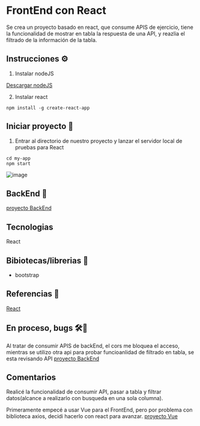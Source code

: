 ﻿# FrontEnd con React
 
Se crea un proyecto basado en react, que consume APIS de ejercicio, tiene la funcionalidad de mostrar en tabla la respuesta de una API, y reazlia el filtrado de la información de la tabla.

## Instrucciones ⚙️

1. Instalar nodeJS

[Descargar nodeJS](https://nodejs.org/en/download/package-manager)

2. Instalar react

```
npm install -g create-react-app
```


## Iniciar proyecto 🚀

1. Entrar al directorio de nuestro proyecto y lanzar el servidor local de pruebas para React

```
cd my-app
npm start
```

![image](https://github.com/AliciaGaona/appEnewsFrontwithReact/assets/99162884/8ee6f5fe-4e79-4f3e-b824-59615836ed6a)


## BackEnd 🚀

[proyecto BackEnd](https://github.com/AliciaGaona/appEnews)

 ## Tecnologias

 React

 ## Bibiotecas/librerias 🔧

 - bootstrap

 ## Referencias 🔧

 [React](https://react.dev)


 ## En proceso, bugs 🛠️🔎

Al tratar de consumir APIS de backEnd, el cors me bloquea el acceso, mientras se utilizo otra api para probar funcioanlidad de filtrado en tabla, se esta revisando API [proyecto BackEnd](https://github.com/AliciaGaona/appEnews)


 ## Comentarios

 Realicé la funcionalidad de consumir API, pasar a tabla y filtrar datos(alcance a realizarlo con busqueda en una sola columna).

 Primeramente empecé a usar Vue para el FrontEnd, pero por problema con biblioteca axios, decidi hacerlo con react para avanzar. [proyecto Vue](https://github.com/AliciaGaona/appEnewsFront)


